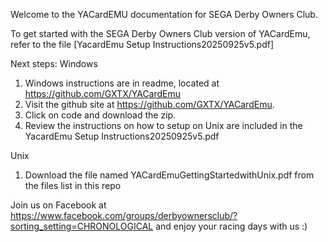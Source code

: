 Welcome to the YACardEMU documentation for SEGA Derby Owners Club. 

To get started with the SEGA Derby Owners Club version of YACardEmu, refer to the file [YacardEmu Setup Instructions20250925v5.pdf]

Next steps:
Windows
1. Windows instructions are in readme, located at  https://github.com/GXTX/YACardEmu
2. Visit the github site at https://github.com/GXTX/YACardEmu.
3. Click on code and download the zip.
4. Review the instructions on how to setup on Unix are included in the YacardEmu Setup Instructions20250925v5.pdf

Unix
1. Download the file named YACardEmuGettingStartedwithUnix.pdf from the files list in this repo

Join us on Facebook at https://www.facebook.com/groups/derbyownersclub/?sorting_setting=CHRONOLOGICAL and enjoy
your racing days with us :)

